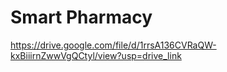  # Smart Pharmacy 


https://drive.google.com/file/d/1rrsA136CVRaQW-kxBiiirnZwwVgQCtyl/view?usp=drive_link
